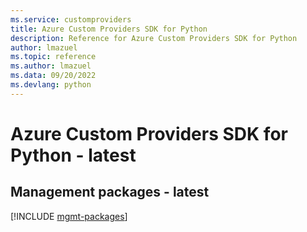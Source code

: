 ```yaml
---
ms.service: customproviders
title: Azure Custom Providers SDK for Python
description: Reference for Azure Custom Providers SDK for Python
author: lmazuel
ms.topic: reference
ms.author: lmazuel
ms.data: 09/20/2022
ms.devlang: python
---
```

# Azure Custom Providers SDK for Python - latest

## Management packages - latest
[!INCLUDE [mgmt-packages](custom-providers-mgmt-index.md)]